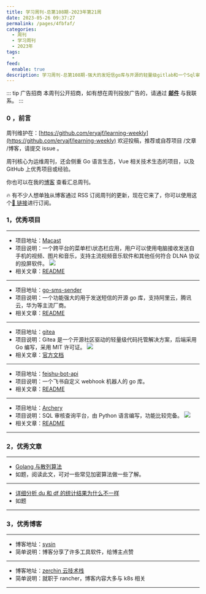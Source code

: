 ```yaml
---
title: 学习周刊-总第108期-2023年第21周
date: 2023-05-26 09:37:27
permalink: /pages/4fbfaf/
categories:
  - 周刊
  - 学习周刊
  - 2023年
tags:
  -
feed:
  enable: true
description: 学习周刊-总第108期-强大的发短信go库与开源的轻量级gitlab和一个Sql审核平台
---
```


::: tip 广告招商
本周刊公开招商，如有想在周刊投放广告的，请通过 **[邮件](mailto:eryajf@163.com)** 与我联系。
:::

### 0 ，前言

周刊维护在：[https://github.com/eryajf/learning-weekly](https://github.com/eryajf/learning-weekly) 欢迎投稿，推荐或自荐项目 /文章 /博客，请提交 issue 。

周刊核心为运维周刊，还会侧重 Go 语言生态，Vue 相关技术生态的项目，以及 GitHub 上优秀项目或经验。

你也可以在我的[博客](http://fsvip.gitee.io/hexo-theme-fluid//learning-weekly/) 查看汇总周刊。

🔥 有不少人想单独从博客通过 RSS 订阅周刊的更新，现在它来了，你可以使用这个[🔗 链接](http://fsvip.gitee.io/hexo-theme-fluid//learning-weekly.xml)进行订阅。

### 1，优秀项目

---

- 项目地址：[Macast](https://github.com/xfangfang/Macast)
- 项目说明：一个跨平台的菜单栏\状态栏应用，用户可以使用电脑接收发送自手机的视频、图片和音乐，支持主流视频音乐软件和其他任何符合 DLNA 协议的投屏软件。
  ![](http://t.eryajf.net/imgs/2023/03/b8910940c0efc5e2.png)
- 相关文章：[README](https://github.com/xfangfang/Macast/blob/main/README_ZH.md)

---

- 项目地址：[go-sms-sender](https://github.com/casdoor/go-sms-sender)
- 项目说明：一个功能强大的用于发送短信的开源 go 库，支持阿里云，腾讯云，华为等主流厂商。
- 相关文章：[README](https://github.com/casdoor/go-sms-sender#readme)

---

- 项目地址：[gitea](https://github.com/go-gitea/gitea)
- 项目说明：Gitea 是一个开源社区驱动的轻量级代码托管解决方案，后端采用 Go 编写，采用 MIT 许可证。
  ![](http://t.eryajf.net/imgs/2023/04/58be7f4c9230f152.png)
- 相关文章：[官方文档](https://gitea.io/zh-cn/)

---

- 项目地址：[feishu-bot-api](https://github.com/electricbubble/feishu-bot-api)
- 项目说明：一个飞书自定义 webhook 机器人的 go 库。
- 相关文章：[README](https://github.com/electricbubble/feishu-bot-api#readme)

---

- 项目地址：[Archery](https://github.com/hhyo/Archery)
- 项目说明：SQL 审核查询平台，由 Python 语言编写，功能比较完备。
  ![](http://t.eryajf.net/imgs/2023/04/eab9d8526e3550cb.png)
- 相关文章：[README](https://github.com/hhyo/Archery#readme)

---

### 2，优秀文章

---

- [Golang 与散列算法](https://www.ssgeek.com/post/golang-yu-san-lie-suan-fa/)
- 如题，阅读此文，可对一些常见加密算法做一些了解。

---

- [详细分析 du 和 df 的统计结果为什么不一样](https://www.cnblogs.com/f-ck-need-u/p/8659301.html)
- 如题

---

### 3，优秀博客

---

- 博客地址：[sysin](https://sysin.org/)
- 简单说明：博客分享了许多工具软件，给博主点赞

---

- 博客地址：[zerchin 云技术栈](https://www.zerchin.xyz/)
- 简单说明：就职于 rancher，博客内容大多与 k8s 相关

---
